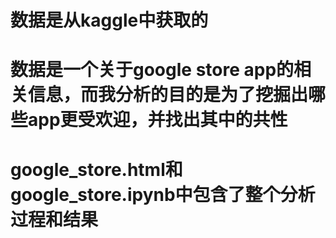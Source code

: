 # 数据是从kaggle中获取的
# 数据是一个关于google store app的相关信息，而我分析的目的是为了挖掘出哪些app更受欢迎，并找出其中的共性
# google_store.html和google_store.ipynb中包含了整个分析过程和结果
